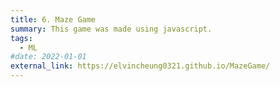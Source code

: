 ```yaml
---
title: 6. Maze Game
summary: This game was made using javascript.
tags:
  - ML
#date: 2022-01-01
external_link: https://elvincheung0321.github.io/MazeGame/
---
```

